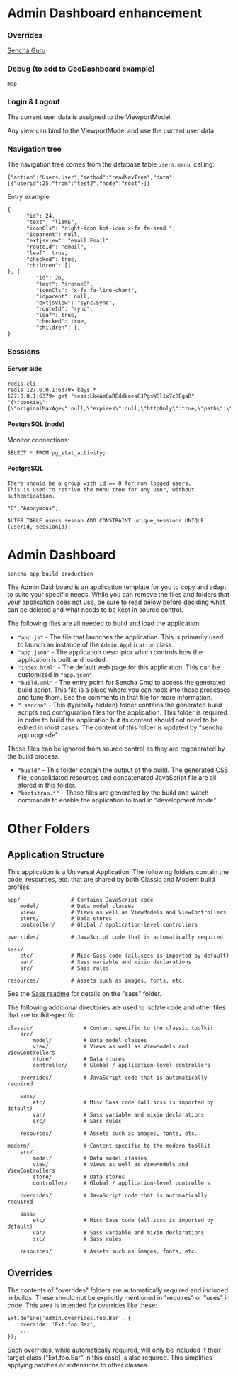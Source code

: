 # Admin Dashboard enhancement

### Overrides

[Sencha Guru](https://sencha.guru/2015/01/20/what-is-callparent-callsuper/)

### Debug (to add to GeoDashboard example)

```
map
```

### Login & Logout

The current user data is assigned to the ViewportModel.

Any view can bind to the ViewportModel and use the current user data.

### Navigation tree

The navigation tree comes from the database table `users.menu`, calling:

```
{"action":"Users.User","method":"readNavTree","data":[{"userid":25,"from":"test2","node":"root"}]}
```

Entry example:

```
{
      "id": 24,
      "text": "liamE",
      "iconCls": "right-icon hot-icon x-fa fa-send ",
      "idparent": null,
      "extjsview": "email.Email",
      "routeId": "email",
      "leaf": true,
      "checked": true,
      "children": []
}, {
         "id": 26,
         "text": "srosneS",
         "iconCls": "x-fa fa-line-chart",
         "idparent": null,
         "extjsview": "sync.Sync",
         "routeId": "sync",
         "leaf": true,
         "checked": true,
         "children": []
}
```

### Sessions

#### Server side

```
redis-cli
redis 127.0.0.1:6379> keys *
127.0.0.1:6379> get "sess:Lk4Am8aREddkoes8JPgsWBl1x7c8EgaB"
"{\"cookie\":{\"originalMaxAge\":null,\"expires\":null,\"httpOnly\":true,\"path\":\"/\"},\"userid\":31,\"groupid\":1}"
```
#### PostgreSQL (node)

Monitor connections:

```
SELECT * FROM pg_stat_activity;
```

#### PostgreSQL

```
There should be a group with id == 0 for non logged users.
This is used to retrive the menu tree for any user, without authentication.

"0";"Anonymous";

ALTER TABLE users.sessao ADD CONSTRAINT unique_sessions UNIQUE (userid, sessionid);
```


# Admin Dashboard

```
sencha app build production
```

The Admin Dashboard is an application template for you to copy and adapt to suite
your specific needs. While you can remove the files and folders that your application
does not use, be sure to read below before deciding what can be deleted and what needs
to be kept in source control.

The following files are all needed to build and load the application.

 - `"app.js"` - The file that launches the application. This is primarily used to
   launch an instance of the `Admin.Application` class.
 - `"app.json"` - The application descriptor which controls how the application is
   built and loaded.
 - `"index.html"` - The default web page for this application. This can be customized
   in `"app.json"`.
 - `"build.xml"` - The entry point for Sencha Cmd to access the generated build
   script. This file is a place where you can hook into these processes and tune
   them. See the comments in that file for more information.
 - `".sencha"` - This (typically hidden) folder contains the generated build scripts
   and configuration files for the application. This folder is required in order to
   build the application but its content should not need to be edited in most cases.
   The content of this folder is updated by "sencha app upgrade".

These files can be ignored from source control as they are regenerated by the build
process.

 - `"build"` - This folder contain the output of the build. The generated CSS file,
   consolidated resources and concatenated JavaScript file are all stored in this
   folder.
 - `"bootstrap.*"` - These files are generated by the build and watch commands to
   enable the application to load in "development mode".

# Other Folders

## Application Structure

This application is a Universal Application. The following folders contain the code,
resources, etc. that are shared by both Classic and Modern build profiles.

    app/                # Contains JavaScript code
        model/          # Data model classes
        view/           # Views as well as ViewModels and ViewControllers
        store/          # Data stores
        controller/     # Global / application-level controllers

    overrides/          # JavaScript code that is automatically required

    sass/
        etc/            # Misc Sass code (all.scss is imported by default)
        var/            # Sass variable and mixin declarations
        src/            # Sass rules

    resources/          # Assets such as images, fonts, etc.

See the [Sass readme](sass/Readme.md) for details on the "sass" folder.

The following additional directories are used to isolate code and other files that are
toolkit-specific:

    classic/                # Content specific to the classic toolkit
        src/
            model/          # Data model classes
            view/           # Views as well as ViewModels and ViewControllers
            store/          # Data stores
            controller/     # Global / application-level controllers

        overrides/          # JavaScript code that is automatically required

        sass/
            etc/            # Misc Sass code (all.scss is imported by default)
            var/            # Sass variable and mixin declarations
            src/            # Sass rules

        resources/          # Assets such as images, fonts, etc.

    modern/                 # Content specific to the modern toolkit
        src/
            model/          # Data model classes
            view/           # Views as well as ViewModels and ViewControllers
            store/          # Data stores
            controller/     # Global / application-level controllers

        overrides/          # JavaScript code that is automatically required

        sass/
            etc/            # Misc Sass code (all.scss is imported by default)
            var/            # Sass variable and mixin declarations
            src/            # Sass rules

        resources/          # Assets such as images, fonts, etc.

## Overrides

The contents of "overrides" folders are automatically required and included in
builds. These should not be explicitly mentioned in "requires" or "uses" in code.
This area is intended for overrides like these:

    Ext.define('Admin.overrides.foo.Bar', {
        override: 'Ext.foo.Bar',
        ...
    });

Such overrides, while automatically required, will only be included if their target
class ("Ext.foo.Bar" in this case) is also required. This simplifies applying
patches or extensions to other classes.
